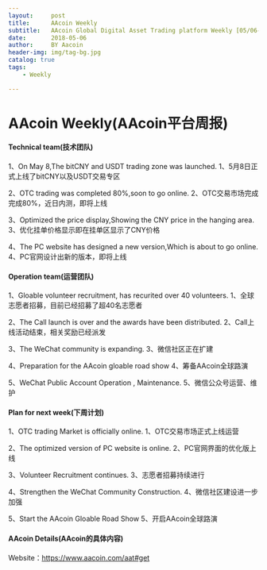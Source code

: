 ```yaml
---
layout:     post
title:      AAcoin Weekly
subtitle:   AAcoin Global Digital Asset Trading platform Weekly [05/06-05/12]
date:       2018-05-06
author:     BY Aacoin
header-img: img/tag-bg.jpg
catalog: true
tags:
    - Weekly

---
```

# AAcoin Weekly(AAcoin平台周报)


#### Technical team(技术团队)

1、On May 8,The bitCNY and USDT trading zone was launched.
1、5月8日正式上线了bitCNY以及USDT交易专区

2、OTC trading was completed 80%,soon to go online.
2、OTC交易市场完成完成80%，近日内测，即将上线

3、Optimized the price display,Showing the CNY price in the hanging area.
3、优化挂单价格显示即在挂单区显示了CNY价格

4、The PC website has designed a new version,Which is about to go online.
4、PC官网设计出新的版本，即将上线

#### Operation team(运营团队)

1、Gloable volunteer recruitment, has recurited over 40 volunteers.
1、全球志愿者招募，目前已经招募了超40名志愿者

2、The Call launch is over and the awards have been distributed.
2、Call上线活动结束，相关奖励已经派发

3、The WeChat community is expanding.
3、微信社区正在扩建

4、Preparation for the AAcoin gloable road show
4、筹备AAcoin全球路演

5、WeChat Public Account Operation , Maintenance.
5、微信公众号运营、维护

#### Plan for next week(下周计划)

1、OTC trading Market is officially online.
1、OTC交易市场正式上线运营

2、The optimized version of PC website is online.
2、PC官网界面的优化版上线

3、Volunteer Recruitment continues.
3、志愿者招募持续进行

4、Strengthen the WeChat Community Construction.
4、微信社区建设进一步加强

5、Start the AAcoin Gloable Road Show
5、开启AAcoin全球路演

#### AAcoin Details(AAcoin的具体内容)

Website：https://www.aacoin.com/aat#get

